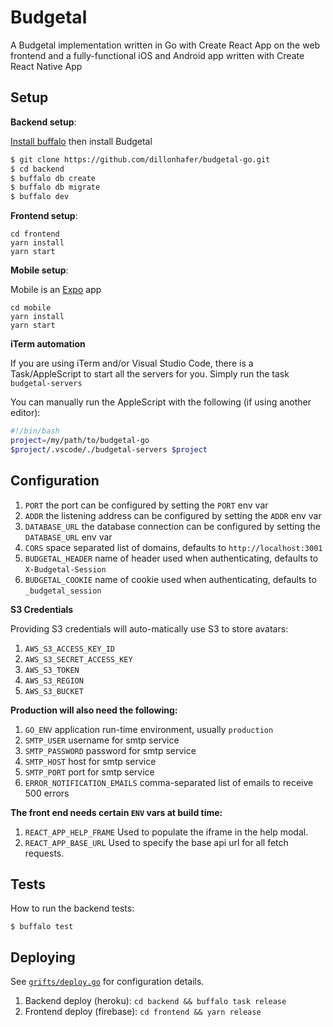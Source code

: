 # Budgetal

A Budgetal implementation written in Go with Create React App on the
web frontend and a fully-functional iOS and Android app written with Create React Native App

## Setup

**Backend setup**:

[Install buffalo](https://gobuffalo.io/docs/installation#basic-installation) then install Budgetal

```sh
$ git clone https://github.com/dillonhafer/budgetal-go.git
$ cd backend
$ buffalo db create
$ buffalo db migrate
$ buffalo dev
```

**Frontend setup**:

```
cd frontend
yarn install
yarn start
```

**Mobile setup**:

Mobile is an [Expo](https://expo.io) app

```
cd mobile
yarn install
yarn start
```

**iTerm automation**

If you are using iTerm and/or Visual Studio Code, there is a Task/AppleScript to start all
the servers for you. Simply run the task `budgetal-servers`

You can manually run the AppleScript with the following (if using another editor):

```sh
#!/bin/bash
project=/my/path/to/budgetal-go
$project/.vscode/./budgetal-servers $project
```

## Configuration

1. `PORT` the port can be configured by setting the `PORT` env var
2. `ADDR` the listening address can be configured by setting the `ADDR` env var
3. `DATABASE_URL` the database connection can be configured by setting the `DATABASE_URL` env var
4. `CORS` space separated list of domains, defaults to `http://localhost:3001`
5. `BUDGETAL_HEADER` name of header used when authenticating, defaults to `X-Budgetal-Session`
6. `BUDGETAL_COOKIE` name of cookie used when authenticating, defaults to `_budgetal_session`

**S3 Credentials**

Providing S3 credentials will auto-matically use S3 to store avatars:

1. `AWS_S3_ACCESS_KEY_ID`
2. `AWS_S3_SECRET_ACCESS_KEY`
3. `AWS_S3_TOKEN`
4. `AWS_S3_REGION`
5. `AWS_S3_BUCKET`

**Production will also need the following:**

1. `GO_ENV` application run-time environment, usually `production`
2. `SMTP_USER` username for smtp service
3. `SMTP_PASSWORD` password for smtp service
4. `SMTP_HOST` host for smtp service
5. `SMTP_PORT` port for smtp service
6. `ERROR_NOTIFICATION_EMAILS` comma-separated list of emails to receive 500 errors

**The front end needs certain `ENV` vars at build time:**

1. `REACT_APP_HELP_FRAME` Used to populate the iframe in the help modal.
2. `REACT_APP_BASE_URL` Used to specify the base api url for all fetch requests.

## Tests

How to run the backend tests:

```
$ buffalo test
```

## Deploying

See [`grifts/deploy.go`](backend/grifts/deploy.go) for configuration details.

1. Backend deploy (heroku): `cd backend && buffalo task release`
2. Frontend deploy (firebase): `cd frontend && yarn release`
